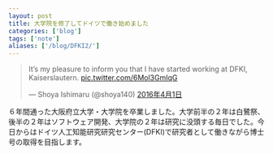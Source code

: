```yaml
---
layout: post
title: 大学院を修了してドイツで働き始めました
categories: ['blog']
tags: ['note']
aliases: ['/blog/DFKI2/']
---
```


<blockquote class="twitter-tweet" data-lang="ja"><p lang="en" dir="ltr">It’s my pleasure to inform you that I have started working at DFKI, Kaiserslautern. <a href="https://t.co/6Mol3GmIqG">pic.twitter.com/6Mol3GmIqG</a></p>&mdash; Shoya Ishimaru (@shoya140) <a href="https://twitter.com/shoya140/status/715863592902508544">2016年4月1日</a></blockquote>
<script async src="//platform.twitter.com/widgets.js" charset="utf-8"></script>

６年間通った大阪府立大学・大学院を卒業しました。大学前半の２年は白鷺祭、後半の２年はソフトウェア開発、大学院の２年は研究に没頭する毎日でした。今日からはドイツ人工知能研究研究センター(DFKI)で研究者として働きながら博士号の取得を目指します。